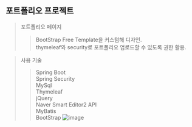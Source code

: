 ## 포트폴리오 프로젝트 ##

> 포트폴리오 페이지
>
>> BootStrap Free Template을 커스텀해 디자인.  
>> thymeleaf와 security로 포트폴리오 업로드할 수 있도록 권한 활용.

>사용 기술
>> Spring Boot  
>> Spring Security  
>> MySql  
>> Thymeleaf  
>> jQuery  
>> Naver Smart Editor2 API  
>> MyBatis  
>> BootStrap
![image](https://github.com/Youndae/portfolio/assets/66234246/093b5751-a9d4-4d0a-9230-a184c4a76ac6)
